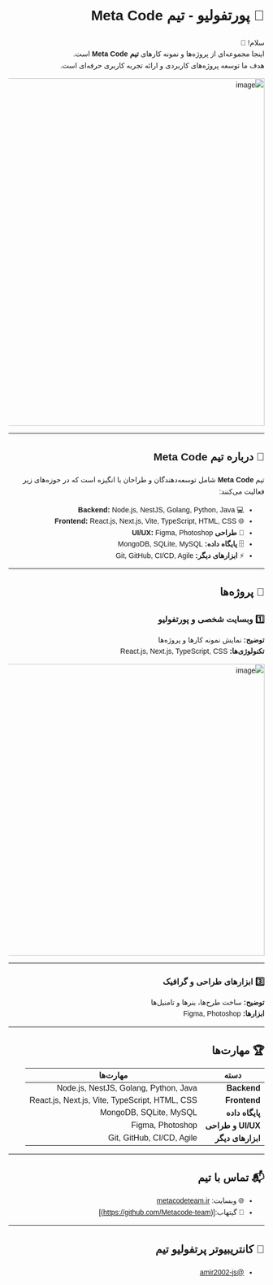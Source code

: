 <div dir="rtl" style="text-align: right; font-family: Arial, sans-serif; line-height: 1.6;">

# 🌟 پورتفولیو - تیم Meta Code

سلام! 👋  
اینجا مجموعه‌ای از پروژه‌ها و نمونه کارهای **تیم Meta Code** است.  
هدف ما توسعه پروژه‌های کاربردی و ارائه تجربه کاربری حرفه‌ای است.

<img width="1205" height="684" alt="image" src="https://github.com/user-attachments/assets/05583938-8771-446a-a94e-68e202ac3616" />

---

## 🔹 درباره تیم Meta Code
تیم **Meta Code** شامل توسعه‌دهندگان و طراحان با انگیزه است که در حوزه‌های زیر فعالیت می‌کنند:  

- 💻 **Backend:** Node.js, NestJS, Golang, Python, Java  
- 🌐 **Frontend:** React.js, Next.js, Vite, TypeScript, HTML, CSS  
- 🎨 **طراحی UI/UX:** Figma, Photoshop  
- 🗄️ **پایگاه داده:** MongoDB, SQLite, MySQL  
- ⚡ **ابزارهای دیگر:** Git, GitHub, CI/CD, Agile  

---

## 🚀 پروژه‌ها

### 1️⃣ وبسایت شخصی و پورتفولیو
**توضیح:** نمایش نمونه کارها و پروژه‌ها  
**تکنولوژی‌ها:** React.js, Next.js, TypeScript, CSS  

<img width="1393" height="574" alt="image" src="https://github.com/user-attachments/assets/208375a4-c14a-4b3a-a56b-e37f777a80dd" />

---

### 3️⃣ ابزارهای طراحی و گرافیک
**توضیح:** ساخت طرح‌ها، بنرها و تامنیل‌ها  
**ابزارها:** Figma, Photoshop 

---

## 🏆 مهارت‌ها
| دسته | مهارت‌ها |
|------|-----------|
| **Backend** | Node.js, NestJS, Golang, Python, Java |
| **Frontend** | React.js, Next.js, Vite, TypeScript, HTML, CSS |
| **پایگاه داده** | MongoDB, SQLite, MySQL |
| **UI/UX و طراحی** | Figma, Photoshop |
| **ابزارهای دیگر** | Git, GitHub, CI/CD, Agile |

---

## 📬 تماس با تیم
- 🌐 وبسایت: [metacodeteam.ir](https://metacodeteam.ir)  
- 🐙 گیتهاب:[(https://github.com/Metacode-team)]
---

## 👥 کانتریبیوتر پرتفولیو تیم
- [@amir2002-js](https://github.com/amir2002-js)  

</div>
